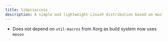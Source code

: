 ```yaml
---
title: libpciaccess
description: A simple and lightweight Linux® distribution based on musl libc and toybox
---
```


- Does not depend on `util-macros` from Xorg as build system now uses `meson`
